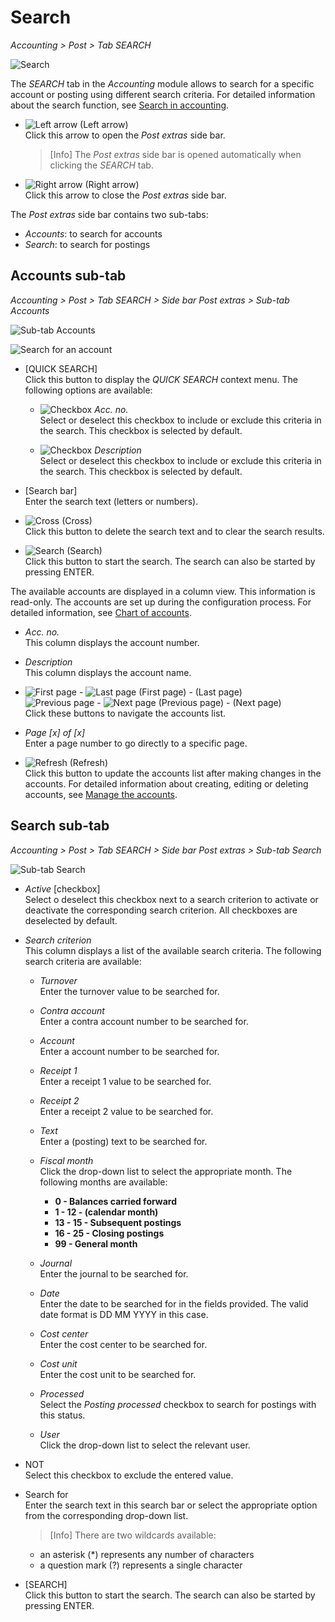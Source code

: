 # Search

*Accounting > Post > Tab SEARCH*

![Search](../../Assets/Screenshots/RetailSuiteAccounting/Book/Search/Search01.png "[Search]")

The *SEARCH* tab in the *Accounting* module allows to search for a specific account or posting using different search criteria. For detailed information about the search function, see [Search in accounting](../Operation/14_SearchAccounting.md).

- ![Left arrow](../../Assets/Icons/Back02.png "[Left arrow]") (Left arrow)   
Click this arrow to open the *Post extras* side bar.

  > [Info] The *Post extras* side bar is opened automatically when clicking the *SEARCH* tab.

- ![Right arrow](../../Assets/Icons/Close.png "[Right arrow]") (Right arrow)  
Click this arrow to close the *Post extras* side bar.

The *Post extras* side bar contains two sub-tabs:

  - *Accounts*: to search for accounts
  - *Search*: to search for postings


## Accounts sub-tab

*Accounting > Post > Tab SEARCH > Side bar Post extras > Sub-tab Accounts*

  ![Sub-tab Accounts](../../Assets/Screenshots/RetailSuiteAccounting/Book/Search/BookExtrasAccounts.png "[Sub-tab Accounts]")

  ![Search for an account](../../Assets/Screenshots/RetailSuiteAccounting/Book/Search/AccNoDescription.png "[Search for an account]")

  [comment]: <> (Erstes Bild muss ersetzt werden - ohne Wellen bzw. ohne zu kürzen. Oder alternativ, zweites Bild? RS mit HG notwendig.)

- [QUICK SEARCH]  
Click this button to display the *QUICK SEARCH* context menu. The following options are available:

  - ![Checkbox](../../Assets/Icons/Checkbox.png "[Checkbox]") *Acc. no.*  
  Select or deselect this checkbox to include or exclude this criteria in the search. This checkbox is selected by default.

  - ![Checkbox](../../Assets/Icons/Checkbox.png "[Checkbox]") *Description*  
  Select or deselect this checkbox to include or exclude this criteria in the search. This checkbox is selected by default.

- [Search bar]  
Enter the search text (letters or numbers).

- ![Cross](../../Assets/Icons/Cross02.png "[Cross]") (Cross)  
Click this button to delete the search text and to clear the search results.

- ![Search](../../Assets/Icons/Search.png "[Search]") (Search)  
Click this button to start the search. The search can also be started by pressing ENTER.

The available accounts are displayed in a column view. This information is read-only. The accounts are set up during the configuration process. For detailed information, see [Chart of accounts](../Integration/01_RunAccountingWizard.md#chart-of-accounts).

- *Acc. no.*  
This column displays the account number.

- *Description*  
This column displays the account name.

[comment]: <> (Info unten weglassen? Standardfunktionen)

- ![First page](../../Assets/Icons/FirstPage.png "[First page]") - ![Last page](../../Assets/Icons/LastPage.png "[Last page]") (First page) - (Last page)  
 ![Previous page](../../Assets/Icons/PreviousPage.png "[Previous page]") - ![Next page](../../Assets/Icons/NextPage.png "[Next page]") (Previous page) - (Next page)  
Click these buttons to navigate the accounts list.

- *Page [x] of [x]*  
Enter a page number to go directly to a specific page.

- ![Refresh](../../Assets/Icons/Refresh01.png "[Refresh]") (Refresh)  
 Click this button to update the accounts list after making changes in the accounts. For detailed information about creating, editing or deleting accounts, see [Manage the accounts](../Integration/02_ManageAccounts.md).


## Search sub-tab

*Accounting > Post > Tab SEARCH > Side bar Post extras > Sub-tab Search*

  ![Sub-tab Search](../../Assets/Screenshots/RetailSuiteAccounting/Book/Search/BookExtrasSearch.png "[Sub-tab Search]")

- *Active* [checkbox]  
Select o deselect this checkbox next to a search criterion to activate or deactivate the corresponding search criterion. All checkboxes are deselected by default.

- *Search criterion*  
This column displays a list of the available search criteria. The following search criteria are available:

  - *Turnover*  
  Enter the turnover value to be searched for.

  - *Contra account*  
  Enter a contra account number to be searched for.

  - *Account*  
  Enter a account number to be searched for.

  - *Receipt 1*  
  Enter a receipt 1 value to be searched for.

  - *Receipt 2*  
  Enter a receipt 2 value to be searched for.

  - *Text*  
  Enter a (posting) text to be searched for.

  - *Fiscal month*  
    Click the drop-down list to select the appropriate month. The following months are available:

      - **0 - Balances carried forward**
      - **1 - 12 - (calendar month)**
      - **13 - 15 - Subsequent postings**
      - **16 - 25 - Closing postings**
      - **99 - General month**  

  - *Journal*  
  Enter the journal to be searched for.

  - *Date*  
  Enter the date to be searched for in the fields provided. The valid date format is DD MM YYYY in this case.

  - *Cost center*  
  Enter the cost center to be searched for.

  - *Cost unit*  
  Enter the cost unit to be searched for.

  - *Processed*  
  Select the *Posting processed* checkbox to search for postings with this status.

  - *User*  
  Click the drop-down list to select the relevant user.

- NOT  
Select this checkbox to exclude the entered value.

- Search for  
Enter the search text in this search bar or select the appropriate option from the corresponding drop-down list.  

  > [Info] There are two wildcards available:  
  - an asterisk (*) represents any number of characters
  - a question mark (?) represents a single character


- [SEARCH]  
Click this button to start the search. The search can also be started by pressing ENTER.
